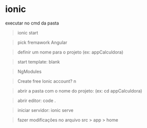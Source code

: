 # ionic
 executar no cmd da pasta
> ionic start

> pick fremawork Angular

> definir um nome para o projeto (ex: appCalculdora)

> start template: blank

> NgModules

> Create free Ionic account? n

> abrir a pasta com o nome do projeto: (ex: cd appCalculdora)

> abrir editor: code .

> iniciar servidor: ionic serve

> fazer modificações no arquivo src > app > home 
